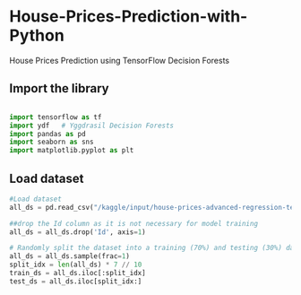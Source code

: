 # House-Prices-Prediction-with-Python
House Prices Prediction using TensorFlow Decision Forests

## Import the library
```python

import tensorflow as tf
import ydf   # Yggdrasil Decision Forests
import pandas as pd
import seaborn as sns
import matplotlib.pyplot as plt
```

## Load dataset
```python
#Load dataset
all_ds = pd.read_csv("/kaggle/input/house-prices-advanced-regression-techniques/train.csv")

##drop the Id column as it is not necessary for model training
all_ds = all_ds.drop('Id', axis=1)

# Randomly split the dataset into a training (70%) and testing (30%) dataset
all_ds = all_ds.sample(frac=1)
split_idx = len(all_ds) * 7 // 10
train_ds = all_ds.iloc[:split_idx]
test_ds = all_ds.iloc[split_idx:]
```

